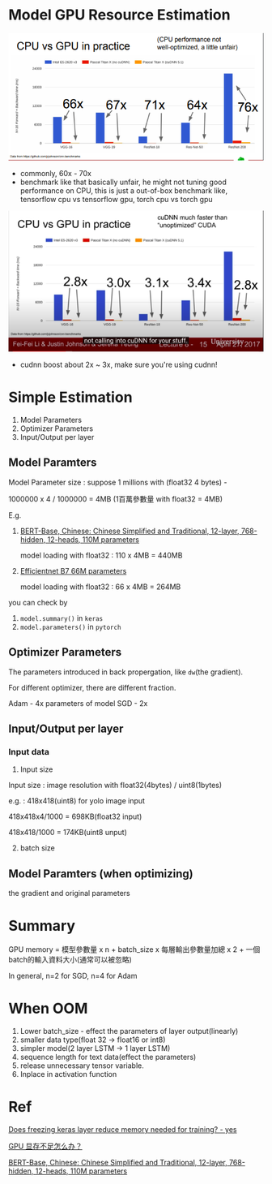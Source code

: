 # Model GPU Resource Estimation


<img src='./images/dls_9.png'></img>

* commonly, 60x - 70x
* benchmark like that basically unfair, he might not tuning good performance on CPU, this is just a out-of-box benchmark like, tensorflow cpu vs tensorflow gpu, torch cpu vs torch gpu


<img src='./images/dls_10.png'></img>

* cudnn boost about 2x ~ 3x, make sure you're using cudnn!



# Simple Estimation

1. Model Parameters
2. Optimizer Parameters
3. Input/Output per layer

## Model Paramters
Model Parameter size : suppose 1 millions with (float32 4 bytes) - 

1000000 x 4 / 1000000 = 4MB (1百萬參數量 with float32 = 4MB)

E.g. 

1. [BERT-Base, Chinese: Chinese Simplified and Traditional, 12-layer, 768-hidden, 12-heads, 110M parameters](https://github.com/google-research/bert)

    model loading with float32 : 110 x 4MB = 440MB

2. [Efficientnet B7 66M parameters](https://arxiv.org/pdf/1905.11946.pdf%E5%A4%8D%E5%90%88%E6%A8%A1%E5%9E%8B%E7%BC%A9%E6%94%BE)

    model loading with float32 : 66 x 4MB =  264MB

you can check by 

1. `model.summary()` in `keras`
2. `model.parameters()` in `pytorch`

## Optimizer Parameters

The parameters introduced in back propergation, like `dw`(the gradient).

For different optimizer, there are different fraction.

Adam - 4x parameters of model
SGD - 2x

## Input/Output per layer

### Input data

1. Input size

Input size : image resolution with float32(4bytes) / uint8(1bytes)

e.g. : 418x418(uint8) for yolo image input

418x418x4/1000 = 698KB(float32 input)

418x418/1000 = 174KB(uint8 unput)

2. batch size

## Model Paramters (when optimizing)

the gradient and original parameters

# Summary 

GPU memory = 模型參數量 x n + batch_size x 每層輸出參數量加總 x 2 + 一個batch的輸入資料大小(通常可以被忽略)

In general, n=2 for SGD, n=4 for Adam

# When OOM

1. Lower batch_size - effect the parameters of layer output(linearly)
2. smaller data type(float 32 -> float16 or int8)
3. simpler model(2 layer LSTM -> 1 layer LSTM)
4. sequence length for text data(effect the parameters)
5. release unnecessary tensor variable.
6. Inplace in activation function

# Ref
[Does freezing keras layer reduce memory needed for training? - yes](https://stackoverflow.com/questions/59037818/does-freezing-keras-layers-reduce-memory-needed-for-training)

[GPU 显存不足怎么办？](https://zhuanlan.zhihu.com/p/65002487)

[BERT-Base, Chinese: Chinese Simplified and Traditional, 12-layer, 768-hidden, 12-heads, 110M parameters](https://github.com/google-research/bert)
